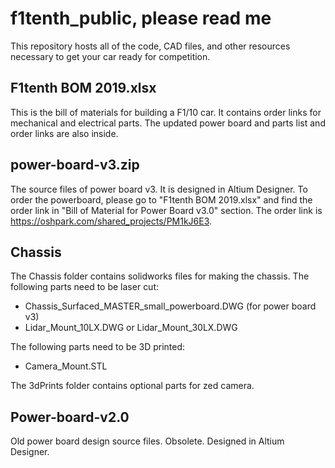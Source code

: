 # f1tenth_public, please read me
This repository hosts all of the code, CAD files, and other resources necessary to get your car ready for competition.

## F1tenth BOM 2019.xlsx
This is the bill of materials for building a F1/10 car. It contains order links for mechanical and electrical parts. The updated power board and parts list and order links are also inside.

## power-board-v3.zip
The source files of power board v3. It is designed in Altium Designer. To order the powerboard, please go to "F1tenth BOM 2019.xlsx" and find the order link in "Bill of Material for Power Board v3.0" section. The order link is https://oshpark.com/shared_projects/PM1kJ6E3.

## Chassis
The Chassis folder contains solidworks files for making the chassis.
The following parts need to be laser cut:
* Chassis_Surfaced_MASTER_small_powerboard.DWG (for power board v3)
* Lidar_Mount_10LX.DWG or Lidar_Mount_30LX.DWG

The following parts need to be 3D printed:
* Camera_Mount.STL

The 3dPrints folder contains optional parts for zed camera.

## Power-board-v2.0
Old power board design source files. Obsolete. Designed in Altium Designer.
